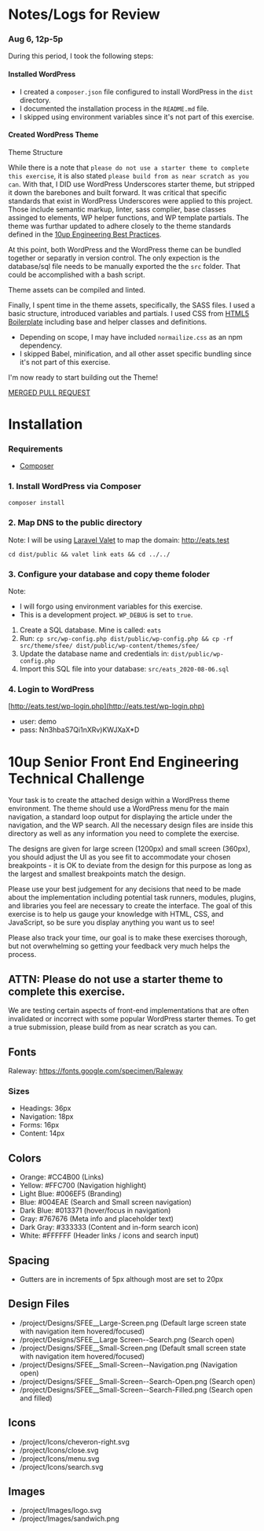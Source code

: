 # Notes/Logs for Review

### Aug 6, 12p-5p

During this period, I took the following steps:

#### Installed WordPress

* I created a `composer.json` file configured to install WordPress in the `dist` directory.
* I documented the installation process in the `README.md` file.
* I skipped using environment variables since it's not part of this exercise.

#### Created WordPress Theme

Theme Structure

While there is a note that `please do not use a starter theme to complete this exercise`, it is also stated `please build from as near scratch as you can`.  With that, I DID use WordPress Underscores starter theme, but stripped it down the barebones and  built forward.  It was critical that specific standards that exist in WordPress Underscores were applied to this project.  Those include semantic markup, linter, sass complier, base classes assinged to elements, WP helper functions, and WP template partials.  The theme was furthar updated to adhere closely to the theme standards defined in the [10up Engineering Best Practices](https://10up.github.io/Engineering-Best-Practices/structure/#file-organization).

At this point, both WordPress and the WordPress theme can be bundled together or separatly in version control.  The only expection is the database/sql file needs to be manually exported the the `src` folder.  That could be accomplished with a bash script.

Theme assets can be compiled and linted.

Finally, I spent time in the theme assets, specifically, the SASS files.  I used a basic structure, introduced variables and partials. I used CSS from [HTML5 Boilerplate](https://html5boilerplate.com/) including base and helper classes and definitions.

* Depending on scope, I may have included `normailize.css` as an npm dependency.
* I skipped Babel, minification, and all other asset specific bundling since it's not part of this exercise.

I'm now ready to start building out the Theme!

[MERGED PULL REQUEST](https://github.com/gguynn/applicant-senior-front-end-engineer-master/pull/1)

# Installation

### Requirements

- [Composer](https://getcomposer.org/)

### 1. Install WordPress via Composer
```bash
composer install
```

### 2. Map DNS to the public directory

Note: I will be using [Laravel Valet](https://laravel.com/docs/7.x/valet) to map the domain: http://eats.test

`cd dist/public && valet link eats && cd ../../`

### 3. Configure your database and copy theme foloder

Note:
* I will forgo using environment variables for this exercise.
* This is a development project.  `WP_DEBUG` is set to `true`.

1. Create a SQL database.  Mine is called: `eats`
1. Run: `cp src/wp-config.php dist/public/wp-config.php && cp -rf src/theme/sfee/ dist/public/wp-content/themes/sfee/`
1. Update the database name and credentials in: `dist/public/wp-config.php`
1. Import this SQL file into your database: `src/eats_2020-08-06.sql`

### 4. Login to WordPress

[http://eats.test/wp-login.php](http://eats.test/wp-login.php)
* user: demo
* pass: Nn3hbaS7Qi1nXRv)KWJXaX*D

# 10up Senior Front End Engineering Technical Challenge
Your task is to create the attached design within a WordPress theme environment. The theme should use a WordPress menu for the main navigation, a standard loop output for displaying the article under the navigation, and the WP search. All the necessary design files are inside this directory as well as any information you need to complete the exercise.

The designs are given for large screen (1200px) and small screen (360px), you should adjust the UI as you see fit to accommodate your chosen breakpoints - it is OK to deviate from the design for this purpose as long as the largest and smallest breakpoints match the design.

Please use your best judgement for any decisions that need to be made about the implementation including potential task runners, modules, plugins, and libraries you feel are necessary to create the interface. The goal of this exercise is to help us gauge your knowledge with HTML, CSS, and JavaScript, so be sure you display anything you want us to see!

Please also track your time, our goal is to make these exercises thorough, but not overwhelming so getting your feedback very much helps the process.

## ATTN: Please do not use a starter theme to complete this exercise.
We are testing certain aspects of front-end implementations that are often invalidated or incorrect with some popular WordPress starter themes. To get a true submission, please build from as near scratch as you can.

## Fonts
Raleway: https://fonts.google.com/specimen/Raleway

### Sizes
- Headings: 36px
- Navigation: 18px
- Forms: 16px
- Content: 14px

## Colors
- Orange: #CC4B00 (Links)
- Yellow: #FFC700 (Navigation highlight)
- Light Blue: #006EF5 (Branding)
- Blue: #004EAE (Search and Small screen navigation)
- Dark Blue: #013371 (hover/focus in navigation)
- Gray: #767676 (Meta info and placeholder text)
- Dark Gray: #333333 (Content and in-form search icon)
- White: #FFFFFF (Header links / icons and search input)

## Spacing
- Gutters are in increments of 5px although most are set to 20px

## Design Files
- /project/Designs/SFEE__Large-Screen.png (Default large screen state with navigation item hovered/focused)
- /project/Designs/SFEE__Large Screen--Search.png (Search open)
- /project/Designs/SFEE__Small-Screen.png (Default small screen state with navigation item hovered/focused)
- /project/Designs/SFEE__Small-Screen--Navigation.png (Navigation open)
- /project/Designs/SFEE__Small-Screen--Search-Open.png (Search open)
- /project/Designs/SFEE__Small-Screen--Search-Filled.png (Search open and filled)

## Icons
- /project/Icons/cheveron-right.svg
- /project/Icons/close.svg
- /project/Icons/menu.svg
- /project/Icons/search.svg

## Images
- /project/Images/logo.svg
- /project/Images/sandwich.png

